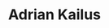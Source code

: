 ---
# Name
title: Adrian Kailus
role: Author
avatar: images/eeveeseyes.jpg
bio:

#organization:
#  name:
#  url:

# Check the available icons on https://fontawesome.com/.
# You can get similar results like this <i class="fab fa-github"></i> after searching.
# Then icon is github and iconPack is fab for this case.
social:
  - icon: envelope
    iconPack: fas
    url: mailto:eeveeseyes+pnp@pm.me
  - icon: twitter
    iconPack: fab
    url: https://twitter.com/eeveeseyes
  - icon: github
    iconPack: fab
    url: https://github.com/EeveesEyes
---